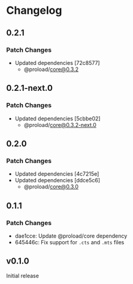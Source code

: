 # Changelog

## 0.2.1

### Patch Changes

- Updated dependencies [72c8577]
  - @proload/core@0.3.2

## 0.2.1-next.0

### Patch Changes

- Updated dependencies [5cbbe02]
  - @proload/core@0.3.2-next.0

## 0.2.0

### Patch Changes

- Updated dependencies [4c7215e]
- Updated dependencies [ddce5c6]
  - @proload/core@0.3.0

## 0.1.1

### Patch Changes

- dae1cce: Update @proload/core dependency
- 645446c: Fix support for `.cts` and `.mts` files

## v0.1.0

Initial release
